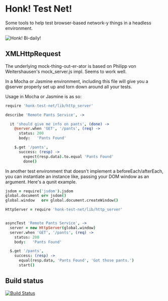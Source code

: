 Honk! Test Net!
=============
Some tools to help test browser-based network-y things in a headless
environment.

![Honk!  Bi-daily!](https://dl.dropboxusercontent.com/u/31982598/honk-edited-sm.jpg)


XMLHttpRequest
--------------
The underlying mock-thing-out-er-ator is based on Philipp von Weitershausen's
mock\_server.js impl. Seems to work well.

In a Mocha or Jasmine environment, including this file will give you a @server
properly set up and torn down around all your tests.

Usage in Mocha or Jasmine is as so:

```coffee
require 'honk-test-net/lib/http_server'

describe 'Remote Pants Service', ->

  it 'should give me info on pants', (done) ->
    @server.when 'GET', '/pants', (req) ->
      status: 200
      body:   'Pants Found'

    $.get '/pants',
      success: (resp) ->
        expect(resp.data).to.equal 'Pants Found'
        done()
```

In another test environment that doesn't implement a beforeEach/afterEach, you
can instantiate an instance like, passing your DOM window as an argument.
Here's a qunit example.

```coffee
jsdom = require('jsdom').jsdom
global.document or= jsdom()
global.window   or= global.document.createWindow()

HttpServer = require 'honk-test-net/lib/http_server'


asyncTest 'Remote Pants Service', ->
  server = new HttpServer(global.window)
  server.when 'GET', '/pants', (req) ->
    status: 200
    body:   'Pants Found'

  $.get '/pants',
    success: (resp) ->
      equal(resp.data, 'Pants Found', 'Got those pants.')
      start()

```


Build status
------------
[![Build Status](https://secure.travis-ci.org/markchadwick/honk-test-net.png)](http://travis-ci.org/markchadwick/honk-test-net)
